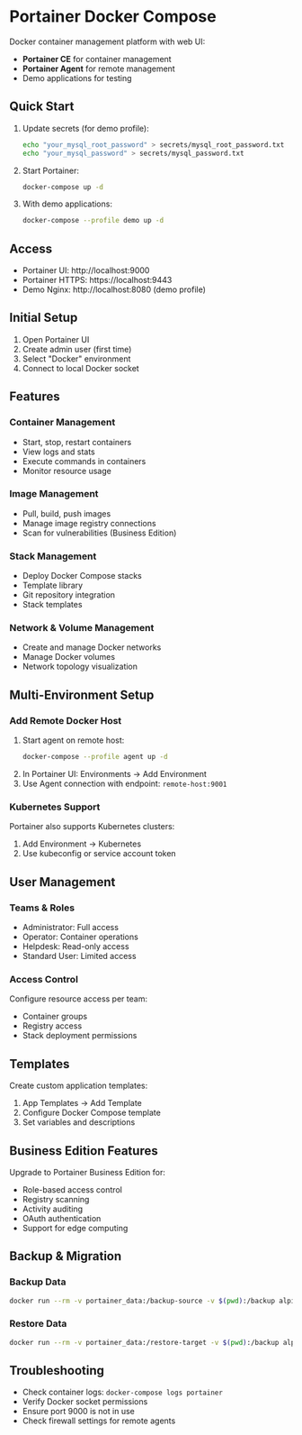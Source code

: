 # Portainer Docker Compose

Docker container management platform with web UI:
- **Portainer CE** for container management
- **Portainer Agent** for remote management
- Demo applications for testing

## Quick Start

1. Update secrets (for demo profile):
   ```bash
   echo "your_mysql_root_password" > secrets/mysql_root_password.txt
   echo "your_mysql_password" > secrets/mysql_password.txt
   ```

2. Start Portainer:
   ```bash
   docker-compose up -d
   ```

3. With demo applications:
   ```bash
   docker-compose --profile demo up -d
   ```

## Access
- Portainer UI: http://localhost:9000
- Portainer HTTPS: https://localhost:9443
- Demo Nginx: http://localhost:8080 (demo profile)

## Initial Setup

1. Open Portainer UI
2. Create admin user (first time)
3. Select "Docker" environment
4. Connect to local Docker socket

## Features

### Container Management
- Start, stop, restart containers
- View logs and stats
- Execute commands in containers
- Monitor resource usage

### Image Management
- Pull, build, push images
- Manage image registry connections
- Scan for vulnerabilities (Business Edition)

### Stack Management
- Deploy Docker Compose stacks
- Template library
- Git repository integration
- Stack templates

### Network & Volume Management
- Create and manage Docker networks
- Manage Docker volumes
- Network topology visualization

## Multi-Environment Setup

### Add Remote Docker Host
1. Start agent on remote host:
   ```bash
   docker-compose --profile agent up -d
   ```
2. In Portainer UI: Environments → Add Environment
3. Use Agent connection with endpoint: `remote-host:9001`

### Kubernetes Support
Portainer also supports Kubernetes clusters:
1. Add Environment → Kubernetes
2. Use kubeconfig or service account token

## User Management

### Teams & Roles
- Administrator: Full access
- Operator: Container operations
- Helpdesk: Read-only access
- Standard User: Limited access

### Access Control
Configure resource access per team:
- Container groups
- Registry access
- Stack deployment permissions

## Templates

Create custom application templates:
1. App Templates → Add Template
2. Configure Docker Compose template
3. Set variables and descriptions

## Business Edition Features

Upgrade to Portainer Business Edition for:
- Role-based access control
- Registry scanning
- Activity auditing
- OAuth authentication
- Support for edge computing

## Backup & Migration

### Backup Data
```bash
docker run --rm -v portainer_data:/backup-source -v $(pwd):/backup alpine tar czf /backup/portainer-backup.tar.gz -C /backup-source .
```

### Restore Data
```bash
docker run --rm -v portainer_data:/restore-target -v $(pwd):/backup alpine tar xzf /backup/portainer-backup.tar.gz -C /restore-target
```

## Troubleshooting

- Check container logs: `docker-compose logs portainer`
- Verify Docker socket permissions
- Ensure port 9000 is not in use
- Check firewall settings for remote agents
